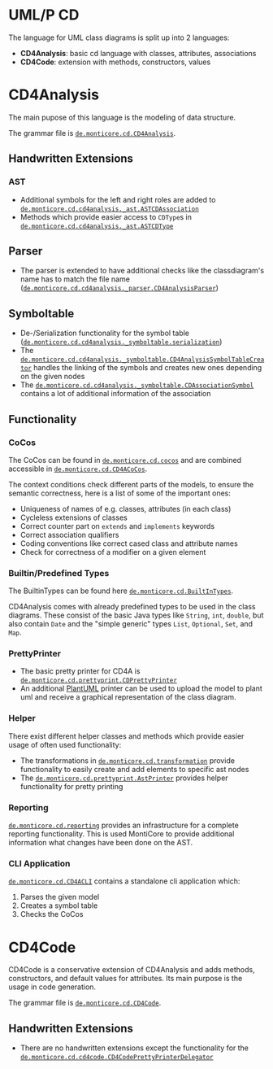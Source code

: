 # UML/P CD
The language for UML class diagrams is split up into 2 languages:
- **CD4Analysis**: basic cd language with classes, attributes, associations 
- **CD4Code**: extension with methods, constructors, values

# CD4Analysis
The main pupose of this language is the modeling of data structure.

The grammar file is [`de.monticore.cd.CD4Analysis`](https://git.rwth-aachen.de/monticore/cd4analysis/cd4analysis/blob/develop/src/main/grammars/de/monticore/cd/CD4Analysis.mc4).

## Handwritten Extensions
### AST
- Additional symbols for the left and right roles are added to [`de.monticore.cd.cd4analysis._ast.ASTCDAssociation`](https://git.rwth-aachen.de/monticore/cd4analysis/cd4analysis/blob/develop/src/main/java/de/monticore/cd/cd4analysis/_ast/ASTCDAssociation.java)
- Methods which provide easier access to `CDType`s in [`de.monticore.cd.cd4analysis._ast.ASTCDType`](https://git.rwth-aachen.de/monticore/cd4analysis/cd4analysis/blob/develop/src/main/java/de/monticore/cd/cd4analysis/_ast/ASTCDType.java)
## Parser
- The parser is extended to have additional checks like the classdiagram's name has to match the file name ([`de.monticore.cd.cd4analysis._parser.CD4AnalysisParser`](https://git.rwth-aachen.de/monticore/cd4analysis/cd4analysis/blob/develop/src/main/java/de/monticore/cd/cd4analysis/_parser/CD4AnalysisParser.java))
## Symboltable
- De-/Serialization functionality for the symbol table ([`de.monticore.cd.cd4analysis._symboltable.serialization`](https://git.rwth-aachen.de/monticore/cd4analysis/cd4analysis/-/tree/develop/src/main/java/de/monticore/cd/cd4analysis/_symboltable/serialization))
- The [`de.monticore.cd.cd4analysis._symboltable.CD4AnalysisSymbolTableCreator`](https://git.rwth-aachen.de/monticore/cd4analysis/cd4analysis/blob/develop/src/main/java/de/monticore/cd/cd4analysis/_symboltable/CD4AnalysisSymbolTableCreator.java) handles the linking of the symbols and creates new ones depending on the given nodes
- The [`de.monticore.cd.cd4analysis._symboltable.CDAssociationSymbol`](https://git.rwth-aachen.de/monticore/cd4analysis/cd4analysis/blob/develop/src/main/java/de/monticore/cd/cd4analysis/_symboltable/CDAssociationSymbol.java) contains a lot of additional information of the association

## Functionality
### CoCos
The CoCos can be found in [`de.monticore.cd.cocos`](https://git.rwth-aachen.de/monticore/cd4analysis/cd4analysis/-/tree/develop/src/main/java/de/monticore/cd/cocos) and are combined accessible in [`de.monticore.cd.CD4ACoCos`](https://git.rwth-aachen.de/monticore/cd4analysis/cd4analysis/blob/develop/src/main/java/de/monticore/cd/CD4ACoCos.java).

The context conditions check different parts of the models, to ensure the semantic correctness, here is a list of some of the important ones:
- Uniqueness of names of e.g. classes, attributes (in each class)
- Cycleless extensions of classes
- Correct counter part on `extends` and `implements` keywords
- Correct association qualifiers
- Coding conventions like correct cased class and attribute names
- Check for correctness of a modifier on a given element

### Builtin/Predefined Types
The BuiltinTypes can be found here [`de.monticore.cd.BuiltInTypes`](https://git.rwth-aachen.de/monticore/cd4analysis/cd4analysis/blob/develop/src/main/java/de/monticore/cd/BuiltInTypes.java).

CD4Analysis comes with already predefined types to be used in the class diagrams. These consist of the basic Java types like `String`, `int`, `double`, but also contain `Date` and the "simple generic" types `List`, `Optional`, `Set`, and `Map`.

### PrettyPrinter
- The basic pretty printer for CD4A is [`de.monticore.cd.prettyprint.CDPrettyPrinter`](https://git.rwth-aachen.de/monticore/cd4analysis/cd4analysis/blob/develop/src/main/java/de/monticore/cd/prettyprint/CDPrettyPrinter.java)
- An additional [PlantUML](https://plantuml.com/en/class-diagram) printer can be used to upload the model to plant uml and receive a graphical representation of the class diagram.

### Helper
There exist different helper classes and methods which provide easier usage of often used functionality:
- The transformations in [`de.monticore.cd.transformation`](https://git.rwth-aachen.de/monticore/cd4analysis/cd4analysis/-/tree/develop/src/main/java/de/monticore/cd/transformation) provide functionality to easily create and add elements to specific ast nodes
- The [`de.monticore.cd.prettyprint.AstPrinter`](https://git.rwth-aachen.de/monticore/cd4analysis/cd4analysis/blob/develop/src/main/java/de/monticore/cd/prettyprint/AstPrinter.java) provides helper functionality for pretty printing

### Reporting
[`de.monticore.cd.reporting`](https://git.rwth-aachen.de/monticore/cd4analysis/cd4analysis/-/tree/develop/src/main/java/de/monticore/cd/reporting) provides an infrastructure for a complete reporting functionality. This is used MontiCore to provide additional information what changes have been done on the AST. 
  
### CLI Application
[`de.monticore.cd.CD4ACLI`](https://git.rwth-aachen.de/monticore/cd4analysis/cd4analysis/blob/develop/src/main/java/de/monticore/cd/CD4ACLI.java) contains a standalone cli application which:
1. Parses the given model
2. Creates a symbol table
3. Checks the CoCos

# CD4Code
CD4Code is a conservative extension of CD4Analysis and adds methods, constructors, and default values for attributes. Its main purpose is the usage in code generation.

The grammar file is [`de.monticore.cd.CD4Code`](https://git.rwth-aachen.de/monticore/cd4analysis/cd4analysis/blob/develop/src/main/grammars/de/monticore/cd/CD4Code.mc4).

## Handwritten Extensions
- There are no handwritten extensions except the functionality for the [`de.monticore.cd.cd4code.CD4CodePrettyPrinterDelegator`](https://git.rwth-aachen.de/monticore/cd4analysis/cd4analysis/blob/develop/src/main/java/de/monticore/cd/cd4code/CD4CodePrettyPrinterDelegator.java)